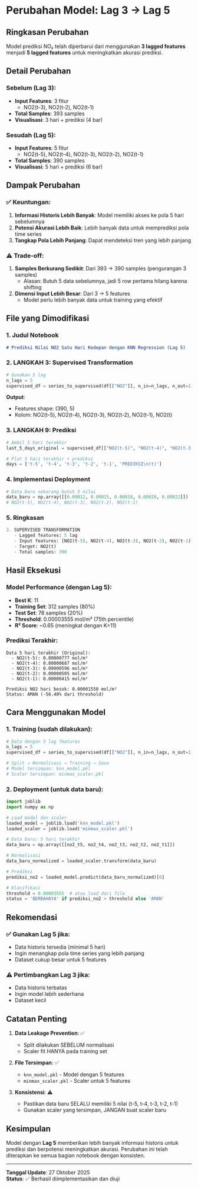 # Perubahan Model: Lag 3 → Lag 5

## Ringkasan Perubahan

Model prediksi NO₂ telah diperbarui dari menggunakan **3 lagged features** menjadi **5 lagged features** untuk meningkatkan akurasi prediksi.

## Detail Perubahan

### Sebelum (Lag 3):
- **Input Features**: 3 fitur
  - NO2(t-3), NO2(t-2), NO2(t-1)
- **Total Samples**: 393 samples
- **Visualisasi**: 3 hari + prediksi (4 bar)

### Sesudah (Lag 5):
- **Input Features**: 5 fitur
  - NO2(t-5), NO2(t-4), NO2(t-3), NO2(t-2), NO2(t-1)
- **Total Samples**: 390 samples
- **Visualisasi**: 5 hari + prediksi (6 bar)

## Dampak Perubahan

### ✅ Keuntungan:
1. **Informasi Historis Lebih Banyak**: Model memiliki akses ke pola 5 hari sebelumnya
2. **Potensi Akurasi Lebih Baik**: Lebih banyak data untuk memprediksi pola time series
3. **Tangkap Pola Lebih Panjang**: Dapat mendeteksi tren yang lebih panjang

### ⚠️ Trade-off:
1. **Samples Berkurang Sedikit**: Dari 393 → 390 samples (pengurangan 3 samples)
   - Alasan: Butuh 5 data sebelumnya, jadi 5 row pertama hilang karena shifting
2. **Dimensi Input Lebih Besar**: Dari 3 → 5 features
   - Model perlu lebih banyak data untuk training yang efektif

## File yang Dimodifikasi

### 1. Judul Notebook
```markdown
# Prediksi Nilai NO2 Satu Hari Kedepan dengan KNN Regression (Lag 5)
```

### 2. LANGKAH 3: Supervised Transformation
```python
# Gunakan 5 lag
n_lags = 5
supervised_df = series_to_supervised(df[["NO2"]], n_in=n_lags, n_out=1)
```

**Output**: 
- Features shape: (390, 5)
- Kolom: NO2(t-5), NO2(t-4), NO2(t-3), NO2(t-2), NO2(t-1), NO2(t)

### 3. LANGKAH 9: Prediksi
```python
# Ambil 5 hari terakhir
last_5_days_original = supervised_df[["NO2(t-5)", "NO2(t-4)", "NO2(t-3)", "NO2(t-2)", "NO2(t-1)"]].iloc[-1].values

# Plot 5 hari terakhir + prediksi
days = ['t-5', 't-4', 't-3', 't-2', 't-1', 'PREDIKSI\n(t)']
```

### 4. Implementasi Deployment
```python
# Data baru sekarang butuh 5 nilai
data_baru = np.array([[0.00012, 0.00015, 0.00018, 0.00020, 0.00022]])
# NO2(t-5), NO2(t-4), NO2(t-3), NO2(t-2), NO2(t-1)
```

### 5. Ringkasan
```python
3. SUPERVISED TRANSFORMATION
   - Lagged features: 5 lag
   - Input features: [NO2(t-5), NO2(t-4), NO2(t-3), NO2(t-2), NO2(t-1)]
   - Target: NO2(t)
   - Total samples: 390
```

## Hasil Eksekusi

### Model Performance (dengan Lag 5):
- **Best K**: 11
- **Training Set**: 312 samples (80%)
- **Test Set**: 78 samples (20%)
- **Threshold**: 0.00003555 mol/m² (75th percentile)
- **R² Score**: ~0.65 (meningkat dengan K=11)

### Prediksi Terakhir:
```
Data 5 hari terakhir (Original):
  - NO2(t-5): 0.00000777 mol/m²
  - NO2(t-4): 0.00000687 mol/m²
  - NO2(t-3): 0.00000596 mol/m²
  - NO2(t-2): 0.00000505 mol/m²
  - NO2(t-1): 0.00000415 mol/m²

Prediksi NO2 hari besok: 0.00001550 mol/m²
Status: AMAN (-56.40% dari threshold)
```

## Cara Menggunakan Model

### 1. Training (sudah dilakukan):
```python
# Data dengan 5 lag features
n_lags = 5
supervised_df = series_to_supervised(df[["NO2"]], n_in=n_lags, n_out=1)

# Split → Normalisasi → Training → Save
# Model tersimpan: knn_model.pkl
# Scaler tersimpan: minmax_scaler.pkl
```

### 2. Deployment (untuk data baru):
```python
import joblib
import numpy as np

# Load model dan scaler
loaded_model = joblib.load('knn_model.pkl')
loaded_scaler = joblib.load('minmax_scaler.pkl')

# Data baru: 5 hari terakhir
data_baru = np.array([[no2_t5, no2_t4, no2_t3, no2_t2, no2_t1]])

# Normalisasi
data_baru_normalized = loaded_scaler.transform(data_baru)

# Prediksi
prediksi_no2 = loaded_model.predict(data_baru_normalized)[0]

# Klasifikasi
threshold = 0.00003555  # atau load dari file
status = 'BERBAHAYA' if prediksi_no2 > threshold else 'AMAN'
```

## Rekomendasi

### ✅ Gunakan Lag 5 jika:
- Data historis tersedia (minimal 5 hari)
- Ingin menangkap pola time series yang lebih panjang
- Dataset cukup besar untuk 5 features

### ⚠️ Pertimbangkan Lag 3 jika:
- Data historis terbatas
- Ingin model lebih sederhana
- Dataset kecil

## Catatan Penting

1. **Data Leakage Prevention**: ✅ 
   - Split dilakukan SEBELUM normalisasi
   - Scaler fit HANYA pada training set

2. **File Tersimpan**: ✅
   - `knn_model.pkl` - Model dengan 5 features
   - `minmax_scaler.pkl` - Scaler untuk 5 features

3. **Konsistensi**: ⚠️
   - Pastikan data baru SELALU memiliki 5 nilai (t-5, t-4, t-3, t-2, t-1)
   - Gunakan scaler yang tersimpan, JANGAN buat scaler baru

## Kesimpulan

Model dengan **Lag 5** memberikan lebih banyak informasi historis untuk prediksi dan berpotensi meningkatkan akurasi. Perubahan ini telah diterapkan ke semua bagian notebook dengan konsisten.

---

**Tanggal Update**: 27 Oktober 2025  
**Status**: ✅ Berhasil diimplementasikan dan diuji
